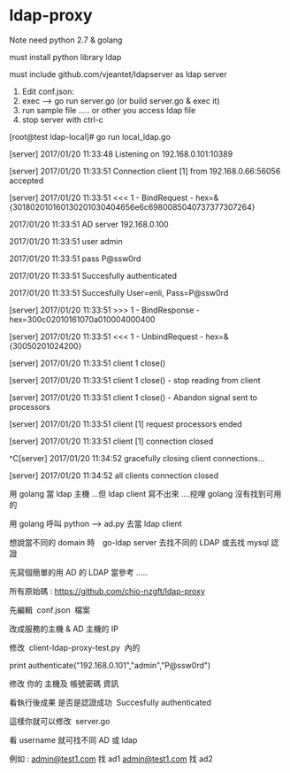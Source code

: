# ldap-proxy

Note need python 2.7 & golang

must install python library ldap

must include github.com/vjeantet/ldapserver as ldap server

1. Edit conf.json:
2. exec --> go run server.go (or build server.go & exec it)
3. run sample file ..... or other you access ldap file
4. stop server with ctrl-c

[root@test ldap-local]# go run local_ldap.go

[server] 2017/01/20 11:33:48 Listening on 192.168.0.101:10389

[server] 2017/01/20 11:33:51 Connection client [1] from 192.168.0.66:56056 accepted

[server] 2017/01/20 11:33:51 <<< 1 - BindRequest - hex=&{301802010160130201030404656e6c6980085040737377307264}

2017/01/20 11:33:51 AD server 192.168.0.100

2017/01/20 11:33:51 user admin

2017/01/20 11:33:51 pass P@ssw0rd

2017/01/20 11:33:51 Succesfully authenticated

2017/01/20 11:33:51 Succesfully User=enli, Pass=P@ssw0rd

[server] 2017/01/20 11:33:51 >>> 1 - BindResponse - hex=300c02010161070a010004000400

[server] 2017/01/20 11:33:51 <<< 1 - UnbindRequest - hex=&{30050201024200}

[server] 2017/01/20 11:33:51 client 1 close()

[server] 2017/01/20 11:33:51 client 1 close() - stop reading from client

[server] 2017/01/20 11:33:51 client 1 close() - Abandon signal sent to processors

[server] 2017/01/20 11:33:51 client [1] request processors ended

[server] 2017/01/20 11:33:51 client [1] connection closed

^C[server] 2017/01/20 11:34:52 gracefully closing client connections...

[server] 2017/01/20 11:34:52 all clients connection closed

用 golang 當 ldap 主機 ...但 ldap client 寫不出來 ....挖哩 golang 沒有找到可用的

用 golang 呼叫 python --> ad.py 去當 ldap client

想說當不同的 domain 時　go-ldap server 去找不同的 LDAP 或去找 mysql 認證 

先寫個簡單的用 AD 的 LDAP 當參考 .....

所有原始碼 : https://github.com/chio-nzgft/ldap-proxy

先編輯  conf.json  檔案 

改成服務的主機 & AD 主機的 IP

修改  client-ldap-proxy-test.py  內的 

print authenticate("192.168.0.101","admin","P@ssw0rd")

修改 你的 主機及 帳號密碼 資訊

看執行後成果 是否是認證成功  Succesfully authenticated

這樣你就可以修改  server.go  

看 username 就可找不同 AD 或 ldap

例如 :
admin@test1.com 找 ad1
admin@test1.com 找 ad2
